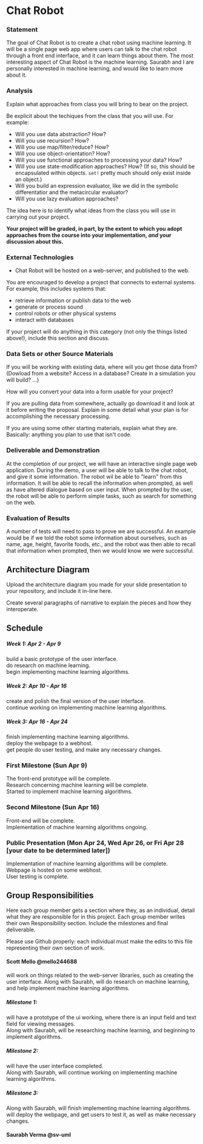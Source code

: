 # Chat Robot

### Statement
The goal of Chat Robot is to create a chat robot using machine learning. It will be a single page web app where users can talk to the chat robot through a front end interface, and it can learn things about them. The most interesting aspect of Chat Robot is the machine learning. Saurabh and I are personally interested in machine learning, and would like to learn more about it.

### Analysis
Explain what approaches from class you will bring to bear on the project.

Be explicit about the techiques from the class that you will use. For example:

- Will you use data abstraction? How?
- Will you use recursion? How?
- Will you use map/filter/reduce? How? 
- Will you use object-orientation? How?
- Will you use functional approaches to processing your data? How?
- Will you use state-modification approaches? How? (If so, this should be encapsulated within objects. `set!` pretty much should only exist inside an object.)
- Will you build an expression evaluator, like we did in the symbolic differentatior and the metacircular evaluator?
- Will you use lazy evaluation approaches?

The idea here is to identify what ideas from the class you will use in carrying out your project. 

**Your project will be graded, in part, by the extent to which you adopt approaches from the course into your implementation, _and_ your discussion about this.**

### External Technologies
- Chat Robot will be hosted on a web-server, and published to the web.  


You are encouraged to develop a project that connects to external systems. For example, this includes systems that:

- retrieve information or publish data to the web
- generate or process sound
- control robots or other physical systems
- interact with databases

If your project will do anything in this category (not only the things listed above!), include this section and discuss.

### Data Sets or other Source Materials
If you will be working with existing data, where will you get those data from? (Dowload from a website? Access in a database? Create in a simulation you will build? ...)

How will you convert your data into a form usable for your project?  

If you are pulling data from somewhere, actually go download it and look at it before writing the proposal. Explain in some detail what your plan is for accomplishing the necessary processing.

If you are using some other starting materials, explain what they are. Basically: anything you plan to use that isn't code.

### Deliverable and Demonstration
At the completion of our project, we will have an interactive single page web application. During the demo, a user will be able to talk
to the chat robot, and give it some information. The robot wil be able to "learn" from this information. It will be able to recall the information when prompted, as well as have altered dialogue based on user input. When prompted by the user, the robot will be able to perform simple tasks, such as search for something on the web.

### Evaluation of Results
A number of tests will need to pass to prove we are successful. An example would be if we told the robot some information about 
ourselves, such as name, age, height, favorite foods, etc., and the robot was then able to recall that information when prompted, then
we would know we were successful.

## Architecture Diagram
Upload the architecture diagram you made for your slide presentation to your repository, and include it in-line here.

Create several paragraphs of narrative to explain the pieces and how they interoperate.

## Schedule
##### Week 1: Apr 2 - Apr 9
build a basic prototype of the user interface.  
do research on machine learning.  
begin implementing machine learning algorithms.  
##### Week 2: Apr 10 - Apr 16
create and polish the final version of the user interface.  
continue working on implementing machine learning algorithms.  
##### Week 3: Apr 16 - Apr 24
finish implementing machine learning algorithms.  
deploy the webpage to a webhost.  
get people do user testing, and make any necessary changes.  


### First Milestone (Sun Apr 9)
The front-end prototype will be complete.  
Research concerning machine learning will be complete.  
Started to implement machine learning algorithms.  

### Second Milestone (Sun Apr 16)
Front-end will be complete.  
Implementation of machine learning algorithms ongoing.  

### Public Presentation (Mon Apr 24, Wed Apr 26, or Fri Apr 28 [your date to be determined later])
Implementation of machine learning algorithms will be complete.  
Webpage is hosted on some webhost.  
User testing is complete.

## Group Responsibilities
Here each group member gets a section where they, as an individual, detail what they are responsible for in this project. Each group member writes their own Responsibility section. Include the milestones and final deliverable.

Please use Github properly: each individual must make the edits to this file representing their own section of work.

#### Scott Mello @mello244688
will work on things related to the web-server libraries, such as creating the user interface. Along with Saurabh, will do research on
machine learning, and help implement machine learning algorithms.

##### Milestone 1:
will have a prototype of the ui working, where there is an input field and text field for viewing messages.  
Along with Saurabh, will be researching machine learning, and beginning to implement algorithms.  
##### Milestone 2:
will have the user interface completed.  
Along with Saurabh, will continue working on implementing machine learning algorithms.  
##### Milestone 3:
Along with Saurabh, will finish implementing machine learning algorithms.  
will deploy the webpage, and get users to test it, as well as make necessary changes.

#### Saurabh Verma @sv-uml
